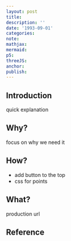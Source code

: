 ```yaml
---
layout: post
title:
description: ''
date: '1993-09-01'
categories:
note:
mathjax:
mermaid:
p5:
threeJS:
anchor:
publish:
---
```


## Introduction

quick explanation

## Why?

focus on why we need it

## How?

* add button to the top
* css for points

## What?

production url

## Reference
